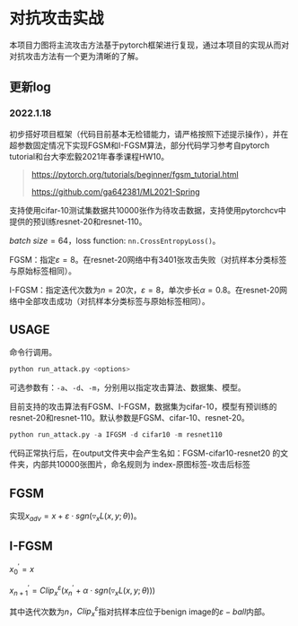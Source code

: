 # 对抗攻击实战

本项目力图将主流攻击方法基于pytorch框架进行复现，通过本项目的实现从而对对抗攻击方法有一个更为清晰的了解。

## 更新log

### 2022.1.18

初步搭好项目框架（代码目前基本无检错能力，请严格按照下述提示操作），并在超参数固定情况下实现FGSM和I-FGSM算法，部分代码学习参考自pytorch tutorial和台大李宏毅2021年春季课程HW10。

> https://pytorch.org/tutorials/beginner/fgsm_tutorial.html
> 
> https://github.com/ga642381/ML2021-Spring

支持使用cifar-10测试集数据共10000张作为待攻击数据，支持使用pytorchcv中提供的预训练resnet-20和resnet-110。

$batch\ size=64$，loss function: `nn.CrossEntropyLoss()`。

FGSM：指定$\varepsilon=8$。在resnet-20网络中有3401张攻击失败（对抗样本分类标签与原始标签相同）。

I-FGSM：指定迭代次数为$n=20$次，$\varepsilon=8$，单次步长$\alpha=0.8$。在resnet-20网络中全部攻击成功（对抗样本分类标签与原始标签相同）。

## USAGE

命令行调用。

```python
python run_attack.py <options>
```

可选参数有：`-a`、`-d`、`-m`，分别用以指定攻击算法、数据集、模型。

目前支持的攻击算法有FGSM、I-FGSM，数据集为cifar-10，模型有预训练的resnet-20和resnet-110。默认参数是FGSM、cifar-10、resnet-20。

```python
python run_attack.py -a IFGSM -d cifar10 -m resnet110
```

代码正常执行后，在output文件夹中会产生名如：FGSM-cifar10-resnet20 的文件夹，内部共10000张图片，命名规则为 index-原图标签-攻击后标签

## FGSM

实现$x_{adv}=x+{\varepsilon}{\cdot}sgn({\triangledown}_xL(x,y;{\theta}))$。

## I-FGSM

$x_0^{'}=x$

$x_{n+1}^{'}={Clip}_x^{\varepsilon}(x_n^{'}+{\alpha}{\cdot}sgn({\triangledown}_xL(x,y;{\theta})))$

其中迭代次数为$n$，${Clip}_x^{\varepsilon}$指对抗样本应位于benign image的${\varepsilon}-ball$内部。
